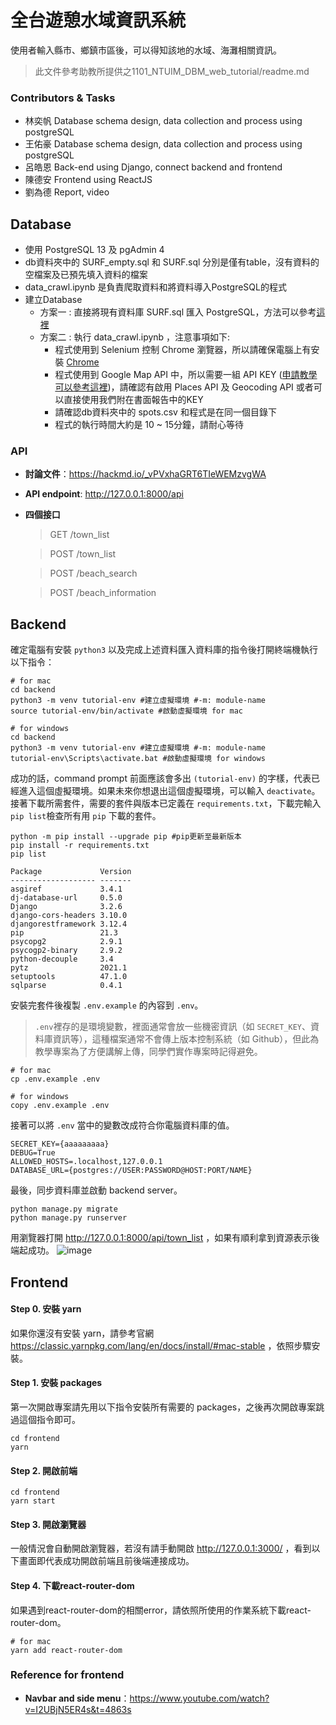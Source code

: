 # 全台遊憩水域資訊系統
使用者輸入縣市、鄉鎮市區後，可以得知該地的水域、海灘相關資訊。

> 此文件參考助教所提供之1101_NTUIM_DBM_web_tutorial/readme.md

### Contributors & Tasks
- 林奕帆 Database schema design, data collection and process using postgreSQL
- 王佑豪 Database schema design, data collection and process using postgreSQL
- 呂皓恩 Back-end using Django, connect backend and frontend
- 陳德安 Frontend using ReactJS
- 劉為德 Report, video

## Database
- 使用 PostgreSQL 13 及 pgAdmin 4
- db資料夾中的 SURF_empty.sql 和 SURF.sql 分別是僅有table，沒有資料的空檔案及已預先填入資料的檔案
- data_crawl.ipynb 是負責爬取資料和將資料導入PostgreSQL的程式
- 建立Database
     * 方案一 : 直接將現有資料庫 SURF.sql 匯入 PostgreSQL，方法可以參考[這裡](https://www.youtube.com/watch?v=C30q5i1e9KE)
     * 方案二 : 執行 data_crawl.ipynb ，注意事項如下:
         + 程式使用到 Selenium 控制 Chrome 瀏覽器，所以請確保電腦上有安裝 [Chrome](https://support.google.com/chrome/answer/95346?hl=zh-Hant&co=GENIE.Platform%3DDesktop)
         + 程式使用到 Google Map API 中，所以需要一組 API KEY ([申請教學可以參考這裡](https://www.ibest.com.tw/news-detail/google-map-api/))，請確認有啟用 Places API 及 Geocoding API
           或者可以直接使用我們附在書面報告中的KEY
         + 請確認db資料夾中的 spots.csv 和程式是在同一個目錄下
         + 程式的執行時間大約是 10 ~ 15分鐘，請耐心等待


### API
- **討論文件**：https://hackmd.io/_vPVxhaGRT6TIeWEMzvgWA
- **API endpoint**: http://127.0.0.1:8000/api
- **四個接口**
    >GET /town_list
    
    >POST /town_list
    
    >POST /beach_search

    >POST /beach_information

## Backend

確定電腦有安裝 `python3` 以及完成上述資料匯入資料庫的指令後打開終端機執行以下指令：

```shell
# for mac
cd backend
python3 -m venv tutorial-env #建立虛擬環境 #-m: module-name
source tutorial-env/bin/activate #啟動虛擬環境 for mac
```

```shell
# for windows
cd backend
python3 -m venv tutorial-env #建立虛擬環境 #-m: module-name
tutorial-env\Scripts\activate.bat #啟動虛擬環境 for windows
```

成功的話，command prompt 前面應該會多出 `(tutorial-env)` 的字樣，代表已經進入這個虛擬環境。如果未來你想退出這個虛擬環境，可以輸入 `deactivate`。
接著下載所需套件，需要的套件與版本已定義在 `requirements.txt`，下載完輸入`pip list`檢查所有用 `pip` 下載的套件。

```shell
python -m pip install --upgrade pip #pip更新至最新版本
pip install -r requirements.txt
pip list
```
```
Package             Version
------------------- -------
asgiref             3.4.1
dj-database-url     0.5.0
Django              3.2.6
django-cors-headers 3.10.0
djangorestframework 3.12.4
pip                 21.3
psycopg2            2.9.1
psycogp2-binary     2.9.2
python-decouple     3.4
pytz                2021.1
setuptools          47.1.0
sqlparse            0.4.1
```

安裝完套件後複製 `.env.example` 的內容到 `.env`。

>`.env`裡存的是環境變數，裡面通常會放一些機密資訊（如 `SECRET_KEY`、資料庫資訊等），這種檔案通常不會傳上版本控制系統（如 Github），但此為教學專案為了方便講解上傳，同學們實作專案時記得避免。

```shell
# for mac
cp .env.example .env
```

```shell
# for windows
copy .env.example .env
```

接著可以將 `.env` 當中的變數改成符合你電腦資料庫的值。

```shell
SECRET_KEY={aaaaaaaaa}
DEBUG=True
ALLOWED_HOSTS=.localhost,127.0.0.1
DATABASE_URL={postgres://USER:PASSWORD@HOST:PORT/NAME}
```

最後，同步資料庫並啟動 backend server。

```shell
python manage.py migrate
python manage.py runserver
```

用瀏覽器打開  http://127.0.0.1:8000/api/town_list ，如果有順利拿到資源表示後端起成功。
![image](https://user-images.githubusercontent.com/74141558/142758897-f352d316-ddbe-4d72-901b-8c479cf19158.png)

## Frontend

#### Step 0. 安裝 yarn
如果你還沒有安裝 yarn，請參考官網 https://classic.yarnpkg.com/lang/en/docs/install/#mac-stable ，依照步驟安裝。

#### Step 1. 安裝 packages
第一次開啟專案請先用以下指令安裝所有需要的 packages，之後再次開啟專案跳過這個指令即可。
```shell
cd frontend
yarn
```

#### Step 2. 開啟前端
```shell
cd frontend
yarn start
```
#### Step 3. 開啟瀏覽器 
一般情況會自動開啟瀏覽器，若沒有請手動開啟 http://127.0.0.1:3000/ ，看到以下畫面即代表成功開啟前端且前後端連接成功。

#### Step 4. 下載react-router-dom
如果遇到react-router-dom的相關error，請依照所使用的作業系統下載react-router-dom。

```shell
# for mac
yarn add react-router-dom
```
### Reference for frontend
- **Navbar and side menu**：https://www.youtube.com/watch?v=I2UBjN5ER4s&t=4863s



